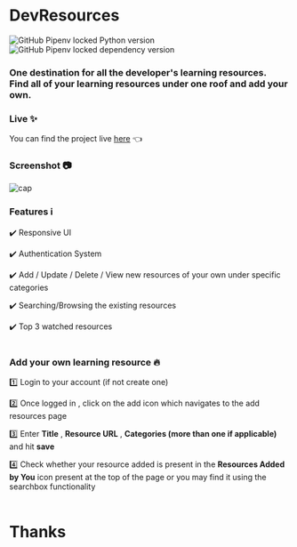 # DevResources
![GitHub Pipenv locked Python version](https://img.shields.io/github/pipenv/locked/python-version/hamhaingaurav/devresources)
![GitHub Pipenv locked dependency version](https://img.shields.io/github/pipenv/locked/dependency-version/hamhaingaurav/devresources/django)

### One destination for all the developer's learning resources.<br> Find all of your learning resources under one roof and add your own. 

### Live :sparkles: 
You can find the project live [here](https://devjunction-devresources.herokuapp.com/) :point_left:

### Screenshot :camera: 
![cap](https://user-images.githubusercontent.com/31548778/110208967-fc2b3a00-7eaf-11eb-8c53-61447999f4e5.PNG)


### Features :information_source: 

:heavy_check_mark: Responsive UI <br>

:heavy_check_mark: Authentication System <br>

:heavy_check_mark: Add / Update / Delete / View new resources of your own under specific categories <br>

:heavy_check_mark: Searching/Browsing the existing resources <br>

:heavy_check_mark: Top 3 watched resources
<br><br>

### Add your own learning resource :fire: 
:one: Login to your account (if not create one) <br>

:two: Once logged in , click on the add icon which navigates to the add resources page <br>

:three: Enter **Title** , **Resource URL** , **Categories (more than one if applicable)** and hit **save** <br>

:four: Check whether your resource added is present in the **Resources Added by You** icon present at the top of the page or you may find it using the searchbox  functionality
<br><br>

# Thanks